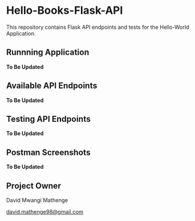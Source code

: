 # Hello-Books-Flask-API
This repository contains Flask API endpoints and tests for the Hello-World Application.

## Runnning Application

**To Be Updated**

## Available API Endpoints

**To Be Updated**

## Testing API Endpoints

**To Be Updated**

## Postman Screenshots

**To Be Updated**

## Project Owner 

David Mwangi Mathenge

[david.mathenge98@gmail.com](mailto:david.mathenge98@gmail.com)
